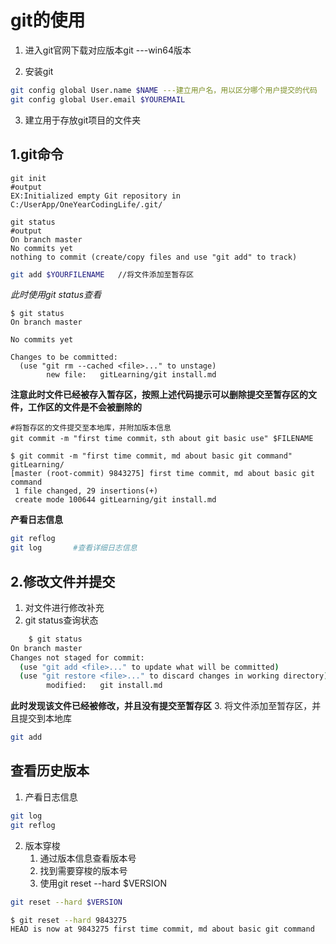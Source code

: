 #   git的使用

1. 进入git官网下载对应版本git ---win64版本

2. 安装git
```bash
git config global User.name $NAME ---建立用户名，用以区分哪个用户提交的代码
git config global User.email $YOUREMAIL
```
3. 建立用于存放git项目的文件夹
##  1.git命令

 ```shell
 git init
#output 
EX:Initialized empty Git repository in C:/UserApp/OneYearCodingLife/.git/
```
```shell
git status
#output
On branch master
No commits yet
nothing to commit (create/copy files and use "git add" to track)
```
```bash
git add $YOURFILENAME   //将文件添加至暂存区
```
*此时使用git status查看*
```shell
$ git status
On branch master

No commits yet

Changes to be committed:
  (use "git rm --cached <file>..." to unstage)
        new file:   gitLearning/git install.md

```
**注意此时文件已经被存入暂存区，按照上述代码提示可以删除提交至暂存区的文件，工作区的文件是不会被删除的**
```shell
#将暂存区的文件提交至本地库，并附加版本信息
git commit -m "first time commit，sth about git basic use" $FILENAME

$ git commit -m "first time commit, md about basic git command" gitLearning/
[master (root-commit) 9843275] first time commit, md about basic git command
 1 file changed, 29 insertions(+)
 create mode 100644 gitLearning/git install.md

```
**产看日志信息**
```bash
git reflog
git log       #查看详细日志信息
```
##  2.修改文件并提交

1. 对文件进行修改补充
2. git status查询状态
```bash
    $ git status
On branch master
Changes not staged for commit:
  (use "git add <file>..." to update what will be committed)
  (use "git restore <file>..." to discard changes in working directory)
        modified:   git install.md

   ```
**此时发现该文件已经被修改，并且没有提交至暂存区**
3. 将文件添加至暂存区，并且提交到本地库
```bash
git add 
```
##  查看历史版本
1. 产看日志信息
```bash
git log
git reflog
```
2. 版本穿梭
   1. 通过版本信息查看版本号
   2. 找到需要穿梭的版本号
   3. 使用git reset --hard $VERSION
```bash
git reset --hard $VERSION

$ git reset --hard 9843275
HEAD is now at 9843275 first time commit, md about basic git command
```
